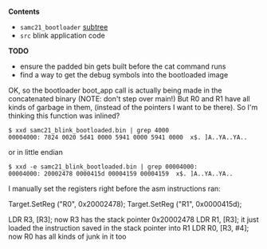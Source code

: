 **Contents**

* `samc21_bootloader` [subtree](git@github.com:benjaminjnoack/samc21_bootloader.git)
* `src` blink application code

**TODO**

* ensure the padded bin gets built before the cat command runs
* find a way to get the debug symbols into the bootloaded image

OK, so the bootloader boot_app call is actually being made in the concatenated binary
(NOTE: don't step over main!)
But R0 and R1 have all kinds of garbage in them, (instead of the pointers I want to be there).
So I'm thinking this function was inlined?

```
$ xxd samc21_blink_bootloaded.bin | grep 4000
00004000: 7824 0020 5d41 0000 5941 0000 5941 0000  x$. ]A..YA..YA..
```

or in little endian
```
$ xxd -e samc21_blink_bootloaded.bin | grep 00004000:
00004000: 20002478 0000415d 00004159 00004159  x$. ]A..YA..YA..
```

I manually set the registers right before the asm instructions ran:

Target.SetReg ("R0", 0x20002478);
Target.SetReg ("R1", 0x0000415d);

LDR R3, [R3]; now R3 has the stack pointer 0x20002478
LDR R1, [R3]; it just loaded the instruction saved in the stack pointer into R1
LDR R0, [R3, #4]; now R0 has all kinds of junk in it too
